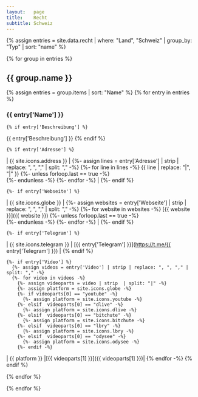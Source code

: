 ```yaml
---
layout:   page
title:    Recht
subtitle: Schweiz
---
```


{% assign entries = site.data.recht | where: "Land", "Schweiz" | group_by: "Typ"  | sort: "name" %}

{% for group in entries %}

## {{ group.name }}

  {% assign entries = group.items | sort: "Name" %}
  {% for entry in entries %}

### {{ entry['Name'] }}

    {% if entry['Beschreibung'] %}
{{ entry['Beschreibung'] }}
    {% endif %}

    {% if entry['Adresse'] %}
| {{ site.icons.address }}    |
    {%- assign lines = entry['Adresse'] | strip | replace: ", ", "," | split: "," -%}
    {%- for line in lines -%}
    {{ line | replace: "|", "\|" }}
    {%- unless forloop.last == true -%}
    <br/>
    {%- endunless -%}
    {%- endfor -%}
|
    {%- endif %}

    {%- if entry['Webseite'] %}
| {{ site.icons.globe }}    |
    {%- assign websites = entry['Webseite'] | strip | replace: ", ", "," | split: "," -%}
    {%- for website in websites -%}
    [{{ website }}]({{ website }})
    {%- unless forloop.last == true -%}
    <br/>
    {%- endunless -%}
    {%- endfor -%}
|
    {%- endif %}

    {%- if entry['Telegram'] %}
| {{ site.icons.telegram }} | [{{ entry['Telegram'] }}](https://t.me/{{ entry['Telegram'] }}) |
    {% endif %}

    {%- if entry['Video'] %}
      {%- assign videos = entry['Video'] | strip | replace: ", ", "," | split: "," -%}
      {%- for video in videos -%}
        {%- assign videoparts = video | strip  | split: "|" -%}
        {%- assign platform = site.icons.globe -%}
        {%- if videoparts[0] == "youtube" -%}
          {%- assign platform = site.icons.youtube -%}
        {%- elsif  videoparts[0] == "dlive" -%}
          {%- assign platform = site.icons.dlive -%}
        {%- elsif  videoparts[0] == "bitchute" -%}
          {%- assign platform = site.icons.bitchute -%}
        {%- elsif  videoparts[0] == "lbry" -%}
          {%- assign platform = site.icons.lbry -%}
        {%- elsif  videoparts[0] == "odysee" -%}
          {%- assign platform = site.icons.odysee -%}
        {%- endif -%}
| {{ platform }} |[{{ videoparts[1] }}]({{ videoparts[1] }})|
      {% endfor -%}
    {% endif %}

  {% endfor %}

{% endfor %}

